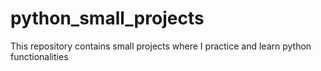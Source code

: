 # python_small_projects
 This repository contains small projects where I practice and learn python functionalities
